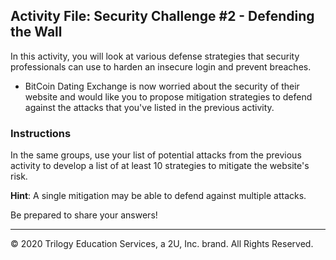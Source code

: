 ## Activity File: Security Challenge #2 - Defending the Wall

In this activity, you will look at various defense strategies that security professionals can use to harden an insecure login and prevent breaches. 

- BitCoin Dating Exchange is now worried about the security of their website and would like you to propose mitigation strategies to defend against the attacks that you've listed in the previous activity. 

### Instructions

In the same groups, use your list of potential attacks from the previous activity to develop a list of at least 10 strategies to mitigate the website's risk. 

**Hint**: A single mitigation may be able to defend against multiple attacks.

Be prepared to share your answers!

---
© 2020 Trilogy Education Services, a 2U, Inc. brand. All Rights Reserved.    